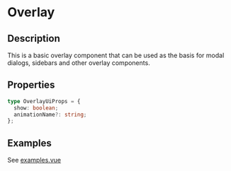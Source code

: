 # Overlay

## Description

This is a basic overlay component that can be used as the basis for modal dialogs, sidebars and other overlay components.

## Properties

```ts
type OverlayUiProps = {
  show: boolean;
  animationName?: string;
};
```

## Examples

See [examples.vue](examples.vue)
